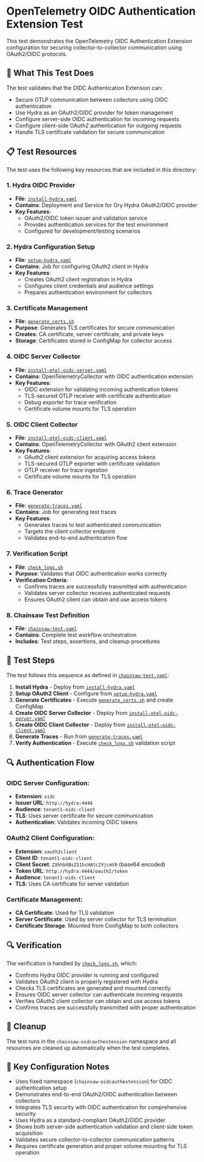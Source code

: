 # OpenTelemetry OIDC Authentication Extension Test

This test demonstrates the OpenTelemetry OIDC Authentication Extension configuration for securing collector-to-collector communication using OAuth2/OIDC protocols.

## 🎯 What This Test Does

The test validates that the OIDC Authentication Extension can:
- Secure OTLP communication between collectors using OIDC authentication
- Use Hydra as an OAuth2/OIDC provider for token management
- Configure server-side OIDC authentication for incoming requests
- Configure client-side OAuth2 authentication for outgoing requests
- Handle TLS certificate validation for secure communication

## 📋 Test Resources

The test uses the following key resources that are included in this directory:

### 1. Hydra OIDC Provider
- **File**: [`install-hydra.yaml`](./install-hydra.yaml)
- **Contains**: Deployment and Service for Ory Hydra OAuth2/OIDC provider
- **Key Features**:
  - OAuth2/OIDC token issuer and validation service
  - Provides authentication services for the test environment
  - Configured for development/testing scenarios

### 2. Hydra Configuration Setup
- **File**: [`setup-hydra.yaml`](./setup-hydra.yaml)
- **Contains**: Job for configuring OAuth2 client in Hydra
- **Key Features**:
  - Creates OAuth2 client registration in Hydra
  - Configures client credentials and audience settings
  - Prepares authentication environment for collectors

### 3. Certificate Management
- **File**: [`generate_certs.sh`](./generate_certs.sh)
- **Purpose**: Generates TLS certificates for secure communication
- **Creates**: CA certificate, server certificate, and private keys
- **Storage**: Certificates stored in ConfigMap for collector access

### 4. OIDC Server Collector
- **File**: [`install-otel-oidc-server.yaml`](./install-otel-oidc-server.yaml)
- **Contains**: OpenTelemetryCollector with OIDC authentication extension
- **Key Features**:
  - OIDC extension for validating incoming authentication tokens
  - TLS-secured OTLP receiver with certificate authentication
  - Debug exporter for trace verification
  - Certificate volume mounts for TLS operation

### 5. OIDC Client Collector
- **File**: [`install-otel-oidc-client.yaml`](./install-otel-oidc-client.yaml)
- **Contains**: OpenTelemetryCollector with OAuth2 client extension
- **Key Features**:
  - OAuth2 client extension for acquiring access tokens
  - TLS-secured OTLP exporter with certificate validation
  - OTLP receiver for trace ingestion
  - Certificate volume mounts for TLS operation

### 6. Trace Generator
- **File**: [`generate-traces.yaml`](./generate-traces.yaml)
- **Contains**: Job for generating test traces
- **Key Features**:
  - Generates traces to test authenticated communication
  - Targets the client collector endpoint
  - Validates end-to-end authentication flow

### 7. Verification Script
- **File**: [`check_logs.sh`](./check_logs.sh)
- **Purpose**: Validates that OIDC authentication works correctly
- **Verification Criteria**:
  - Confirms traces are successfully transmitted with authentication
  - Validates server collector receives authenticated requests
  - Ensures OAuth2 client can obtain and use access tokens

### 8. Chainsaw Test Definition
- **File**: [`chainsaw-test.yaml`](./chainsaw-test.yaml)
- **Contains**: Complete test workflow orchestration
- **Includes**: Test steps, assertions, and cleanup procedures

## 🚀 Test Steps

The test follows this sequence as defined in [`chainsaw-test.yaml`](./chainsaw-test.yaml):

1. **Install Hydra** - Deploy from [`install-hydra.yaml`](./install-hydra.yaml)
2. **Setup OAuth2 Client** - Configure from [`setup-hydra.yaml`](./setup-hydra.yaml)
3. **Generate Certificates** - Execute [`generate_certs.sh`](./generate_certs.sh) and create ConfigMap
4. **Create OIDC Server Collector** - Deploy from [`install-otel-oidc-server.yaml`](./install-otel-oidc-server.yaml)
5. **Create OIDC Client Collector** - Deploy from [`install-otel-oidc-client.yaml`](./install-otel-oidc-client.yaml)
6. **Generate Traces** - Run from [`generate-traces.yaml`](./generate-traces.yaml)
7. **Verify Authentication** - Execute [`check_logs.sh`](./check_logs.sh) validation script

## 🔍 Authentication Flow

### OIDC Server Configuration:
- **Extension**: `oidc`
- **Issuer URL**: `http://hydra:4444`
- **Audience**: `tenant1-oidc-client`
- **TLS**: Uses server certificate for secure communication
- **Authentication**: Validates incoming OIDC tokens

### OAuth2 Client Configuration:
- **Extension**: `oauth2client`
- **Client ID**: `tenant1-oidc-client`
- **Client Secret**: `ZXhhbXBsZS1hcHAtc2VjcmV0` (base64 encoded)
- **Token URL**: `http://hydra:4444/oauth2/token`
- **Audience**: `tenant1-oidc-client`
- **TLS**: Uses CA certificate for server validation

### Certificate Management:
- **CA Certificate**: Used for TLS validation
- **Server Certificate**: Used by server collector for TLS termination
- **Certificate Storage**: Mounted from ConfigMap to both collectors

## 🔍 Verification

The verification is handled by [`check_logs.sh`](./check_logs.sh), which:
- Confirms Hydra OIDC provider is running and configured
- Validates OAuth2 client is properly registered with Hydra
- Checks TLS certificates are generated and mounted correctly
- Ensures OIDC server collector can authenticate incoming requests
- Verifies OAuth2 client collector can obtain and use access tokens
- Confirms traces are successfully transmitted with proper authentication

## 🧹 Cleanup

The test runs in the `chainsaw-oidcauthextension` namespace and all resources are cleaned up automatically when the test completes.

## 📝 Key Configuration Notes

- Uses fixed namespace (`chainsaw-oidcauthextension`) for OIDC authentication setup
- Demonstrates end-to-end OAuth2/OIDC authentication between collectors
- Integrates TLS security with OIDC authentication for comprehensive security
- Uses Hydra as a standard-compliant OAuth2/OIDC provider
- Shows both server-side authentication validation and client-side token acquisition
- Validates secure collector-to-collector communication patterns
- Requires certificate generation and proper volume mounting for TLS operation